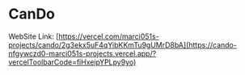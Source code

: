 # CanDo
WebSite Link:
[https://vercel.com/marci051s-projects/cando/2g3ekx5uF4qYibKKmTu9gUMrD8bA](https://cando-nfgywczd0-marci051s-projects.vercel.app/?vercelToolbarCode=fiHxeipYPLpy9yo)
